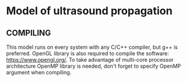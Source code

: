 # Model of ultrasound propagation

COMPILING
--------------------
This model runs on every system with any C/C++ compiler, but g++ is preferred. 
OpenGL library is also required to compile the software: https://www.opengl.org/.
To take advantage of multi-core processor architecture OpenMP library is needed, 
don't forget to specify OpenMP argument when compiling.


